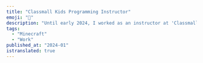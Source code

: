 ```yaml
---
title: "Classmall Kids Programming Instructor"
emoji: "💼"
description: "Until early 2024, I worked as an instructor at 'Classmall Kids', an online programming school operated by YAGO Inc. Conducted classes using the video game 'Minecraft' and other programs."
tags:
  - "Minecraft"
  - "Work"
published_at: "2024-01"
istranslated: true
---
```

